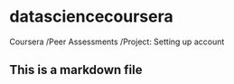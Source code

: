 datasciencecoursera
===================

Coursera /Peer Assessments /Project: Setting up account

## This is a markdown file
